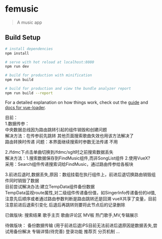 # femusic

> A music app

## Build Setup

``` bash
# install dependencies
npm install

# serve with hot reload at localhost:8080
npm run dev

# build for production with minification
npm run build

# build for production and view the bundle analyzer report
npm run build --report
```

For a detailed explanation on how things work, check out the [guide](http://vuejs-templates.github.io/webpack/) and [docs for vue-loader](http://vuejs.github.io/vue-loader).


目前：  
1.数据传参：  
中央数据总线因为路由跳转引起的组件销毁和创建问题  
解决方法：在传参前先跳转 其他页面搜索歌曲失效也用该方法解决了  
路由转换时传递 问题：本界面继续搜索时参数无法传递 不用

2./fdmc下点击单曲切换到/fdmc/sglt时之前搜索数据丢失  
解决方法：1.搜索数据保存到FindMusic组件,而非SongList组件  2.使用VueX?  
 采用：Search组件传递搜索词给FindMusic，通过路由传参给各板块  

3.前进后退时,数据丢失,原因：数组挂载在执行组件上，前进后退切换路由销毁组件同时销毁了数据  
目前尝试解决办法:建立TempData组件备份数据  
TempData监视route属性,对二级组件传递备份值，如SingerInfo传递备份的id值,  
注意先后顺序或者通过路由参数判断是路由跳转还是回溯
vueX共享了变量，目前注意前进后退索引变化
后退后再跳转则要将此节点后的记录删除

已做版块:
搜索结果
歌手主页
歌曲评论区
MV板
热门歌手,MV,专辑展示

待做版块：
备份数据传输
(用于前进后退)PS目前无法前进后退原因是数据丢失,尝试用备份解决
专辑详情(待完善)
登录功能
推荐页
分页机制
...
